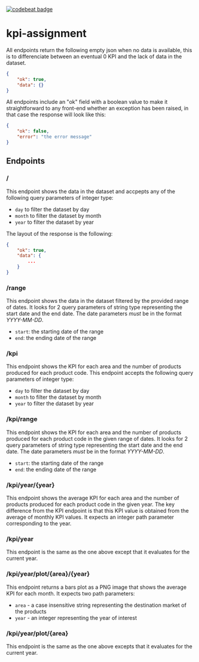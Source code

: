 [![codebeat badge](https://codebeat.co/badges/5d5444c1-40a6-4040-a5c2-f1d1847ec92e)](https://codebeat.co/projects/github-com-niconex-kpi-assignment-master)

# kpi-assignment

All endpoints return the following empty json when no data is available, this is to differenciate between an eventual 0 KPI and the lack of data in the dataset.
```json
{
	"ok": true,
	"data": {}
}
```

All endpoints include an "ok" field with a boolean value to make it straightforward to any front-end whether an exception has been raised, in that case the response will look like this:
```json
{
	"ok": false,
	"error": "the error message"
}
```
## Endpoints

### /
This endpoint shows the data in the dataset and accpepts any of the following query parameters of integer type:
- `day` to filter the dataset by day
- `month` to filter the dataset by month
- `year` to filter the dataset by year

The layout of the response is the following:
```json
{
	"ok": true,
	"data": {
		...
	}
}
```

### /range
This endpoint shows the data in the dataset filtered by the provided range of dates.
It looks for 2 query parameters of string type representing the start date and the end date.
The date parameters *must* be in the format *YYYY-MM-DD*.
- `start`: the starting date of the range
- `end`: the ending date of the range

### /kpi
This endpoint shows the KPI for each area and the number of products produced for each product code.
This endpoint accepts the following query parameters of integer type:
- `day` to filter the dataset by day
- `month` to filter the dataset by month
- `year` to filter the dataset by year

### /kpi/range
This endpoint shows the KPI for each area and the number of products produced for each product code in the given range of dates.
It looks for 2 query parameters of string type representing the start date and the end date.
The date parameters *must* be in the format *YYYY-MM-DD*.
- `start`: the starting date of the range
- `end`: the ending date of the range

### /kpi/year/{year}
This endpoint shows the average KPI for each area and the number of products produced for each product code in the given year.
The key difference from the KPI endpoint is that this KPI value is obtained from the average of monthly KPI values.
It expects an integer path parameter corresponding to the year.

### /kpi/year
This endpoint is the same as the one above except that it evaluates for the current year.

### /kpi/year/plot/{area}/{year}
This endpoint returns a bars plot as a PNG image that shows the average KPI for each month.
It expects two path parameters:
- `area` - a case insensitive string representing the destination market of the products
- `year` - an integer representing the year of interest

### /kpi/year/plot/{area}
This endpoint is the same as the one above excepts that it evaluates for the current year.
